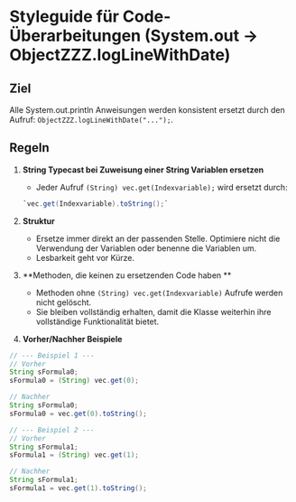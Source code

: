 # Styleguide für Code-Überarbeitungen (System.out → ObjectZZZ.logLineWithDate)

## Ziel
Alle System.out.println Anweisungen werden konsistent ersetzt durch den Aufruf:
`ObjectZZZ.logLineWithDate("...");`.

## Regeln

1. **String Typecast bei Zuweisung einer String Variablen ersetzen**
   - Jeder Aufruf `(String) vec.get(Indexvariable);` wird ersetzt durch:
   ```java
   `vec.get(Indexvariable).toString();`
   ```

2. **Struktur**
   - Ersetze immer direkt an der passenden Stelle. Optimiere nicht die Verwendung der Variablen oder benenne die Variablen um.
   - Lesbarkeit geht vor Kürze.

3. **Methoden, die keinen zu ersetzenden Code haben **
   - Methoden ohne `(String) vec.get(Indexvariable)` Aufrufe werden nicht gelöscht.
   - Sie bleiben vollständig erhalten, damit die Klasse weiterhin ihre vollständige Funktionalität bietet.

4. **Vorher/Nachher Beispiele**

````java
// --- Beispiel 1 ---
// Vorher
String sFormula0;
sFormula0 = (String) vec.get(0);

// Nachher
String sFormula0;
sFormula0 = vec.get(0).toString();

// --- Beispiel 2 ---
// Vorher
String sFormula1;
sFormula1 = (String) vec.get(1);

// Nachher
String sFormula1;
sFormula1 = vec.get(1).toString();
